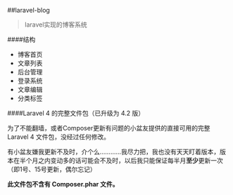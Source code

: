 ##laravel-blog

>laravel实现的博客系统

####结构
* 博客首页
* 文章列表
* 后台管理
* 登录系统
* 文章编辑
* 分类标签

####Laravel 4 的完整文件包（已升级为 4.2 版）

为了不能翻墙，或者Composer更新有问题的小盆友提供的直接可用的完整 Laravel 4 文件包，没经过任何修改。

有小盆友嫌我更新不及时，介个么…………我尽力把，我也没有天天盯着版本，版本在半个月之内变动多的话可能会不及时，以后我只能保证每半月**至少**更新一次（即1号、15号更新，偶尔忘记）

**此文件包不含有 Composer.phar 文件。**

